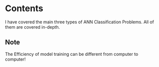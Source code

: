 # Contents
I have covered the main three types of ANN Classification Problems. All of them are covered in-depth.
## Note
The Efficiency of model training can be different from computer to computer!
